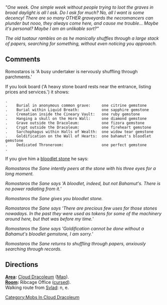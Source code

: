 *"One week. One simple week without people trying to loot the graves in
broad daylight is all I ask. Do I ask for much? No, all I want is some
decency! There are so many OTHER graveyards the necromancers can plunder
but nooo, they always come here, and cause me trouble... Maybe it's
personal? Maybe I am an unlikable sort?"*

*The old tuataur rambles on as he manically shuffles through a large
stack of papers, searching for something, without even noticing you
approach.*

## Comments

Romostaros is 'A busy undertaker is nervously shuffling through
parchments.'

If you look board ('A heavy stone board rests near the entrance, listing
prices and services.') it shows:

    .
    .    Burial in anonymous common grave:     one citrine gemstone
    .    Burial within Liquid Breath:          one sapphire gemstone
    .    Cremation inside the Cineary Vault:   one ruby gemstone
    .    Hanging a skull on the Horn Wall:     one diamond gemstone
    .    Grave outside the Dracoleum:          one fizora gemstone
    .    Crypt outside the Dracoleum:          one fireheart gemstone
    .    Sarchophagus within Halls of Wealth:  one widow tear gemstone
    .    Goldification on the Wall of Hearts:  one bahamut's bloodlet gemstone
    .    Dedicated Throneroom:                 one perfect gemstone
    .

If you give him a [bloodlet stone](bloodlet_stone "wikilink") he says:

*Romostaros the Sane intently peers at the stone with his three eyes for
a long moment.*

*Romostaros the Sane says 'A bloodlet, indeed, but not Bahamut's. There
is no power radiating from it.*'

*Romostaros the Sane gives you bloodlet stone.*

*Romostaros the Sane says 'There are precious few uses for those stones
nowadays. In the past they were used as tokens for some of the machinery
around here, but that was before my time.*'

*Romostaros the Sane says 'Goldification cannot be done without a
Bahamut's bloodlet gemstone, I am sorry.*'

*Romostaros the Sane returns to shuffling through papers, anxiously
searching through records.*

## Directions

**[Area](:Category:_Areas.md "wikilink"):** [ Cloud
Dracoleum](:Category:_Cloud_Dracoleum.md "wikilink")
([Map](Cloud_Dracoleum_Map.md "wikilink")).  
**[Room](:Category:_Rooms.md "wikilink"):** Ribcage Office
([cursed](Cursed_Rooms.md "wikilink")).  
Walking route from [Svlad](Svlad_The_Very_Burly.md "wikilink"): n, e.  

[Category:Mobs In Cloud
Dracoleum](Category:Mobs_In_Cloud_Dracoleum "wikilink")
